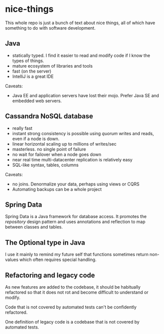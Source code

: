 # nice-things #################################################################

This whole repo is just a bunch of text about nice things, all of which have
something to do with software development.


## Java

- statically typed. I find it easier to read and modify code if I know the
  types of things.
- mature ecosystem of libraries and tools
- fast (on the server)
- IntelliJ is a great IDE

Caveats:
- Java EE and application servers have lost their mojo. Prefer Java SE and
  embedded web servers.


## Cassandra NoSQL database

- really fast
- instant strong consistency is possible using *quorum* writes and reads, even
  if a node is down.
- linear horizontal scaling up to millions of writes/sec
- masterless. no single point of failure
- no wait for failover when a node goes down
- near real time multi-datacenter replication is relatively easy
- SQL-like syntax, tables, columns

Caveats:
- no joins. Denormalize your data, perhaps using views or CQRS
- Automating backups can be a whole project


## Spring Data

Spring Data is a Java framework for database access. It promotes the
*repository* design pattern and uses annotations and reflection to map between
classes and tables.


## The Optional type in Java

I use it mainly to remind my future self that functions sometimes return
non-values which often requires special handling.


## Refactoring and legacy code

As new features are added to the codebase, it should be habitually refactored
so that it does not rot and become difficult to understand or modify.

Code that is not covered by automated tests can't be confidently refactored.

One definition of legacy code is a codebase that is not covered by automated tests.
